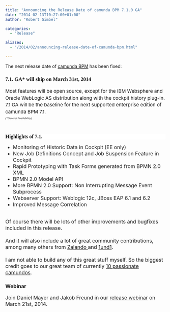 ```yaml
---
title: "Announcing the Release Date of camunda BPM 7.1.0 GA"
date: "2014-02-13T10:27:00+01:00"
author: "Robert Gimbel"

categories:
  - "Release"

aliases:
  - "/2014/02/announcing-release-date-of-camunda-bpm.html"

---
```


The next release date of <a href="http://www.camunda.org/">camunda BPM</a>&nbsp;has been fixed:<br />
<h3>
<span style="background-color: white; font-family: 'Times New Roman', Times, FreeSerif, serif;">7.1. GA* will ship on March 31</span><span style="background-color: white; font-family: 'Times New Roman', Times, FreeSerif, serif;">st,</span><span style="background-color: white; font-family: 'Times New Roman', Times, FreeSerif, serif;">&nbsp;2014</span></h3>
<div>
<span style="font-family: inherit;"><span style="background-color: white; font-size: 15px; line-height: 21.559999465942383px;">Most features will be open source, except for the IBM Websphere and Oracle WebLogic&nbsp;</span><span style="background-color: white; font-size: 15px; line-height: 21.559999465942383px;">AS</span><span style="background-color: white; font-size: 15px; line-height: 21.559999465942383px;">&nbsp;</span><span style="background-color: white; font-size: 15px; line-height: 21.559999465942383px;">distribution along with the cockpit history plug-in.</span></span></div>
<div>
<span style="font-family: inherit;"><span style="background-color: white; font-size: 15px; line-height: 21.559999465942383px;">7.1 GA will be the baseline for the next </span><a href="http://www.camunda.org/support.html" style="background-color: white; font-size: 15px; line-height: 21.559999465942383px; text-decoration: none;">supported enterprise edition</a><span style="background-color: white; font-size: 15px; line-height: 21.559999465942383px;">&nbsp;of camunda BPM 7.1.</span></span><br />
<i style="background-color: white; font-family: 'Times New Roman', Times, FreeSerif, serif; font-size: 15px; line-height: 21.559999465942383px;"><span style="font-size: xx-small;">(*General Availability)</span></i><br />
<i style="background-color: white; font-family: 'Times New Roman', Times, FreeSerif, serif; font-size: 15px; line-height: 21.559999465942383px;"><span style="font-size: xx-small;"></span></i><br />
<a name='more'></a></div>
<div>
<h3 style="background-color: white; font-family: 'Times New Roman', Times, FreeSerif, serif; margin: 20px 0px 0px; position: relative;">
<span style="font-size: medium;">Highlights of 7.1.</span></h3>
</div>
<div>
<ul>
<li><span style="font-size: medium;">Monitoring of Historic Data in Cockpit (EE only)</span></li>
<li><span style="font-size: medium;">New&nbsp;Job Definitions Concept and&nbsp;Job Suspension Feature in Cockpit</span></li>
<li><span style="font-size: medium;">Rapid Prototyping with Task Forms generated from BPMN 2.0 XML</span></li>
<li><span style="font-size: medium;">BPMN 2.0 Model API</span></li>
<li><span style="font-size: medium;">More BPMN 2.0 Support: Non Interrupting Message Event Subprocess</span></li>
<li><span style="font-size: medium;">Webserver Support: Weblogic 12c, JBoss EAP 6.1 and 6.2</span></li>
<li><span style="font-size: medium;">Improved Message Correlation</span></li>
</ul>
<div>
<span style="font-size: medium;"><br /></span></div>
</div>
<div>
<span style="font-size: medium;">Of course there will be lots of other improvements and bugfixes included in this release.</span></div>
<div>
<span style="font-size: medium;"><br /></span></div>
<div>
<span style="font-size: medium;">And it will also include a lot of great community contributions, among many others from <a href="http://camunda.com/bpm/references/single.php?cust=122">Zalando </a>and <a href="http://camunda.com/bpm/references/single.php?cust=147">1und1</a>.</span><br />
<span style="font-size: medium;"><br /></span>
<span style="font-size: medium;">I am not able to build any of this great stuff myself. So the biggest credit goes to our great team of currently <a href="http://camunda.org/community/team.html">10 passionate camundos</a>.</span><br />
<h3>
<span style="font-size: medium;">Webinar</span></h3>
</div>
<div>
<span style="font-size: medium;">Join Daniel Mayer and Jakob Freund in our <a href="http://www.camunda.com/webinar/2014-03/">release webinar</a> on March&nbsp;</span><span style="font-size: medium;">21st</span><span style="font-size: medium;">, 2014.</span></div>